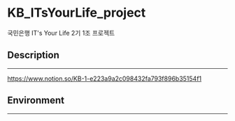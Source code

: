 # KB_ITsYourLife_project
국민은행 IT's Your Life 2기 1조 프로젝트

## Description
-----
https://www.notion.so/KB-1-e223a9a2c098432fa793f896b35154f1

## Environment
-----

